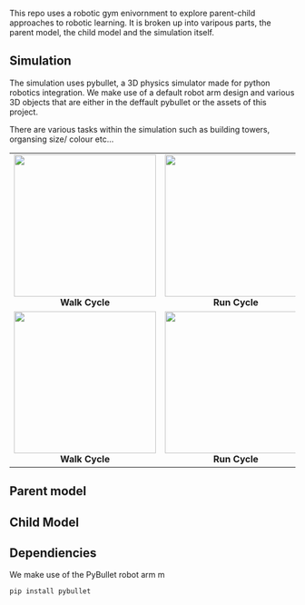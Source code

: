 This repo uses a robotic gym enivornment to explore parent-child approaches to robotic learning. 
It is broken up into varipous parts, the parent model, the child model and the simulation itself.

## Simulation
The simulation uses pybullet, a 3D physics simulator made for python robotics integration. We make use of a default robot arm design and various 3D objects that are either in the deffault pybullet or the assets of this project. 

There are various tasks within the simulation such as building towers, organsing size/ colour etc... 

<table>
  <tr>
    <td align="center">
      <img src="Assets/Gifs/task1_fast.gif.gif" width="250"><br>
      <b>Walk Cycle</b>
    </td>
    <td align="center">
      <img src="Assets/Gifs/task2_fast.gif.gif" width="250"><br>
      <b>Run Cycle</b>
    </td>
  </tr>
  <tr>
    <td align="center">
      <img src="Assets/Gifs/task3_fast.gif.gif" width="250"><br>
      <b>Walk Cycle</b>
    </td>
    <td align="center">
      <img src="Assets/Gifs/task3_fast.gif.gif" width="250"><br>
      <b>Run Cycle</b>
    </td>
  </tr>
</table>

## Parent model 

## Child Model 


## Dependiencies 
We make use of the PyBullet robot arm m
```
pip install pybullet
```

